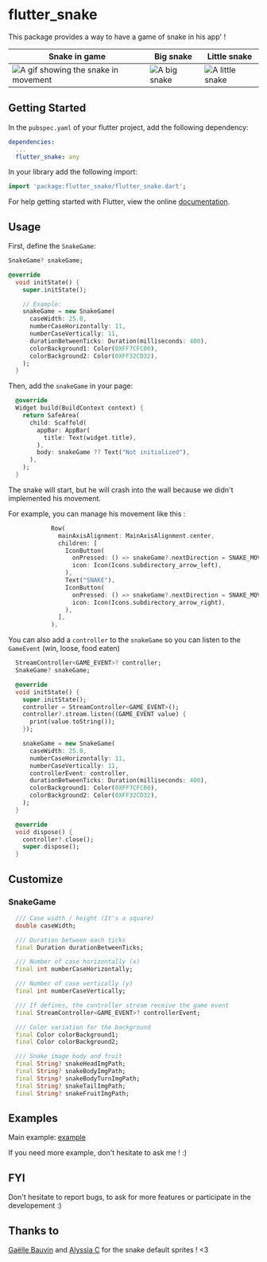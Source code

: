 # flutter_snake

This package provides a way to have a game of snake in his app' !

<table>
  <thead>
    <tr>
        <th>Snake in game</th>
        <th>Big snake</th>
        <th>Little snake</th>
    </tr>
  </thead>
  <tbody>
    <tr>
        <td>
            <img src="https://raw.githubusercontent.com/Tri7Ratops/flutter_snake/master/documentation/snake_game.gif" alt="A gif showing the snake in movement" />
        </td>
        <td>
            <img src="https://raw.githubusercontent.com/Tri7Ratops/flutter_snake/master/documentation/big_snake.png" alt="A big snake" />
        </td>
        <td>
            <img src="https://raw.githubusercontent.com/Tri7Ratops/flutter_snake/master/documentation/little_snake.png" alt="A little snake" />
        </td>
    </tr>
  </tbody>
</table>

## Getting Started

In the `pubspec.yaml` of your flutter project, add the following dependency:

```yaml
dependencies:
  ...
  flutter_snake: any
```

In your library add the following import:

```dart
import 'package:flutter_snake/flutter_snake.dart';
```

For help getting started with Flutter, view the online [documentation](https://flutter.io/).

## Usage

First, define the `SnakeGame`:

```dart
SnakeGame? snakeGame;

@override
  void initState() {
    super.initState();

    // Example:
    snakeGame = new SnakeGame(
      caseWidth: 25.0,
      numberCaseHorizontally: 11,
      numberCaseVertically: 11,
      durationBetweenTicks: Duration(milliseconds: 400),
      colorBackground1: Color(0XFF7CFC00),
      colorBackground2: Color(0XFF32CD32),
    );
  }
```

Then, add the `snakeGame` in your page:

```dart
  @override
  Widget build(BuildContext context) {
    return SafeArea(
      child: Scaffold(
        appBar: AppBar(
          title: Text(widget.title),
        ),
        body: snakeGame ?? Text("Not initialized"),
      ),
    );
  }
```

The snake will start, but he will crash into the wall because we didn't implemented his movement.

For example, you can manage his movement like this :

```dart
            Row(
              mainAxisAlignment: MainAxisAlignment.center,
              children: [
                IconButton(
                  onPressed: () => snakeGame?.nextDirection = SNAKE_MOVE.left, // Define left as the next direction of the snake 
                  icon: Icon(Icons.subdirectory_arrow_left),
                ),
                Text("SNAKE"),
                IconButton(
                  onPressed: () => snakeGame?.nextDirection = SNAKE_MOVE.right, // Define right as the next direction of the snake
                  icon: Icon(Icons.subdirectory_arrow_right),
                ),
              ],
            ),
```

You can also add a `controller` to the `snakeGame` so you can listen to the `GameEvent` (win, loose, food eaten)

```dart
  StreamController<GAME_EVENT>? controller;
  SnakeGame? snakeGame;

  @override
  void initState() {
    super.initState();
    controller = StreamController<GAME_EVENT>();
    controller?.stream.listen((GAME_EVENT value) {
      print(value.toString());
    });

    snakeGame = new SnakeGame(
      caseWidth: 25.0,
      numberCaseHorizontally: 11,
      numberCaseVertically: 11,
      controllerEvent: controller,
      durationBetweenTicks: Duration(milliseconds: 400),
      colorBackground1: Color(0XFF7CFC00),
      colorBackground2: Color(0XFF32CD32),
    );
  }

  @override
  void dispose() {
    controller?.close();
    super.dispose();
  }
```


## Customize

### SnakeGame

```dart
  /// Case width / height (It's a square)
  double caseWidth;

  /// Duration between each ticks
  final Duration durationBetweenTicks;

  /// Number of case horizontally (x)
  final int numberCaseHorizontally;

  /// Number of case vertically (y)
  final int numberCaseVertically;

  /// If defines, the controller stream receive the game event
  final StreamController<GAME_EVENT>? controllerEvent;

  /// Color variation for the background
  final Color colorBackground1;
  final Color colorBackground2;

  /// Snake image body and fruit
  final String? snakeHeadImgPath;
  final String? snakeBodyImgPath;
  final String? snakeBodyTurnImgPath;
  final String? snakeTailImgPath;
  final String? snakeFruitImgPath;
```

## Examples

Main example: [example](https://github.com/Tri7Ratops/flutter_snake/tree/master/example)

If you need more example, don't hesitate to ask me ! :)

## FYI

Don't hesitate to report bugs, to ask for more features or participate in the developement :)

## Thanks to

[Gaëlle Bauvin](https://github.com/gaellebauvin) and [Alyssia C](https://github.com/Alyyen) for the snake default sprites ! <3